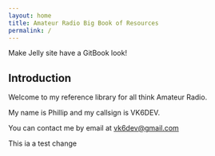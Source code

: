 ```yaml
---
layout: home
title: Amateur Radio Big Book of Resources
permalink: /
---
```


Make Jelly site have a GitBook look!

## Introduction

Welcome to my reference library for all think Amateur Radio.

My name is Phillip and my callsign is VK6DEV.

You can contact me by email at vk6dev@gmail.com

This ia a test change
